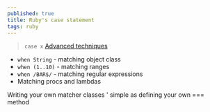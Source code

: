 ```yaml
---
published: true
title: Ruby's case statement
tags: ruby
---
```

> `case x` [Advanced techniques](https://www.honeybadger.io/blog/rubys-case-statement-advanced-techniques/)
- `when String` - matching object class  
- `when (1..10)` -  matching ranges
- `when /BAR$/` - matching regular expressions
- Matching procs and lambdas

Writing your own matcher classes
	' simple as defining your own === method
